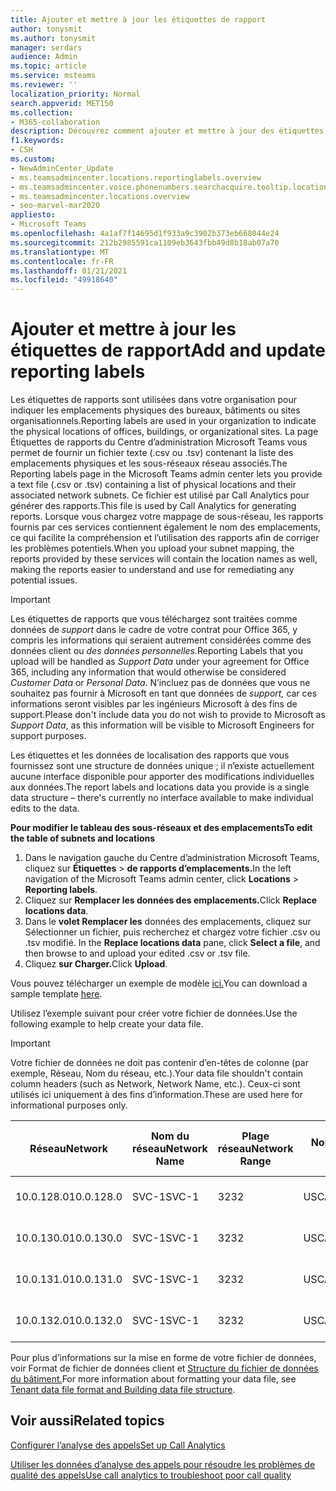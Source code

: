 ```yaml
---
title: Ajouter et mettre à jour les étiquettes de rapport
author: tonysmit
ms.author: tonysmit
manager: serdars
audience: Admin
ms.topic: article
ms.service: msteams
ms.reviewer: ''
localization_priority: Normal
search.appverid: MET150
ms.collection:
- M365-collaboration
description: Découvrez comment ajouter et mettre à jour des étiquettes de rapports en chargeant un fichier texte contenant la liste des emplacements physiques et des sous-réseaux associés.
f1.keywords:
- CSH
ms.custom:
- NewAdminCenter_Update
- ms.teamsadmincenter.locations.reportinglabels.overview
- ms.teamsadmincenter.voice.phonenumbers.searchacquire.tooltip.location
- ms.teamsadmincenter.locations.overview
- seo-marvel-mar2020
appliesto:
- Microsoft Teams
ms.openlocfilehash: 4a1af7f14695d1f933a9c3902b373eb668044e24
ms.sourcegitcommit: 212b2985591ca1109eb3643fbb49d8b18ab07a70
ms.translationtype: MT
ms.contentlocale: fr-FR
ms.lasthandoff: 01/21/2021
ms.locfileid: "49918640"
---
```

<a name="add-and-update-reporting-labels"></a><span data-ttu-id="e244b-103">Ajouter et mettre à jour les étiquettes de rapport</span><span class="sxs-lookup"><span data-stu-id="e244b-103">Add and update reporting labels</span></span>
============================

<span data-ttu-id="e244b-104">Les étiquettes de rapports sont utilisées dans votre organisation pour indiquer les emplacements physiques des bureaux, bâtiments ou sites organisationnels.</span><span class="sxs-lookup"><span data-stu-id="e244b-104">Reporting labels are used in your organization to indicate the physical locations of offices, buildings, or organizational sites.</span></span> <span data-ttu-id="e244b-105">La page Étiquettes de rapports du Centre d’administration Microsoft Teams vous permet de fournir un fichier texte (.csv ou .tsv) contenant la liste des emplacements physiques et les sous-réseaux réseau associés.</span><span class="sxs-lookup"><span data-stu-id="e244b-105">The Reporting labels page in the Microsoft Teams admin center lets you provide a text file (.csv or .tsv) containing a list of physical locations and their associated network subnets.</span></span> <span data-ttu-id="e244b-106">Ce fichier est utilisé par Call Analytics pour générer des rapports.</span><span class="sxs-lookup"><span data-stu-id="e244b-106">This file is used by Call Analytics for generating reports.</span></span> <span data-ttu-id="e244b-107">Lorsque vous chargez votre mappage de sous-réseau, les rapports fournis par ces services contiennent également le nom des emplacements, ce qui facilite la compréhension et l’utilisation des rapports afin de corriger les problèmes potentiels.</span><span class="sxs-lookup"><span data-stu-id="e244b-107">When you upload your subnet mapping, the reports provided by these services will contain the location names as well, making the reports easier to understand and use for remediating any potential issues.</span></span>

> [!IMPORTANT]
> <span data-ttu-id="e244b-108">Les étiquettes de rapports que vous téléchargez sont traitées comme données de *support* dans  le cadre de votre contrat pour Office 365, y compris les informations qui seraient autrement considérées comme des données client ou *des données personnelles.*</span><span class="sxs-lookup"><span data-stu-id="e244b-108">Reporting Labels that you upload will be handled as *Support Data* under your agreement for Office 365, including any information that would otherwise be considered *Customer Data* or *Personal Data*.</span></span> <span data-ttu-id="e244b-109">N’incluez pas de données que vous ne souhaitez pas fournir à Microsoft en tant que données de *support,* car ces informations seront visibles par les ingénieurs Microsoft à des fins de support.</span><span class="sxs-lookup"><span data-stu-id="e244b-109">Please don't include data you do not wish to provide to Microsoft as *Support Data*, as this information will be visible to Microsoft Engineers for support purposes.</span></span>

<span data-ttu-id="e244b-110">Les étiquettes et les données de localisation des rapports que vous fournissez sont une structure de données unique ; il n’existe actuellement aucune interface disponible pour apporter des modifications individuelles aux données.</span><span class="sxs-lookup"><span data-stu-id="e244b-110">The report labels and locations data you provide is a single data structure – there's currently no interface available to make individual edits to the data.</span></span>

<span data-ttu-id="e244b-111">**Pour modifier le tableau des sous-réseaux et des emplacements**</span><span class="sxs-lookup"><span data-stu-id="e244b-111">**To edit the table of subnets and locations**</span></span>

1. <span data-ttu-id="e244b-112">Dans le navigation gauche du Centre d’administration Microsoft Teams, cliquez sur **Étiquettes**  >  **de rapports d’emplacements.**</span><span class="sxs-lookup"><span data-stu-id="e244b-112">In the left navigation of the Microsoft Teams admin center, click **Locations** > **Reporting labels**.</span></span>
2. <span data-ttu-id="e244b-113">Cliquez sur **Remplacer les données des emplacements.**</span><span class="sxs-lookup"><span data-stu-id="e244b-113">Click **Replace locations data**.</span></span>
3. <span data-ttu-id="e244b-114">Dans le **volet Remplacer les** données des emplacements, cliquez sur Sélectionner un fichier, puis recherchez et chargez votre fichier .csv ou .tsv modifié. </span><span class="sxs-lookup"><span data-stu-id="e244b-114">In the **Replace locations data** pane, click **Select a file**, and then browse to and upload your edited .csv or .tsv file.</span></span>
4. <span data-ttu-id="e244b-115">Cliquez **sur Charger.**</span><span class="sxs-lookup"><span data-stu-id="e244b-115">Click **Upload**.</span></span>

<span data-ttu-id="e244b-116">Vous pouvez télécharger un exemple de modèle [ici.](https://github.com/MicrosoftDocs/OfficeDocs-SkypeForBusiness/blob/live/Teams/downloads/locations-template.zip?raw=true)</span><span class="sxs-lookup"><span data-stu-id="e244b-116">You can download a sample template [here](https://github.com/MicrosoftDocs/OfficeDocs-SkypeForBusiness/blob/live/Teams/downloads/locations-template.zip?raw=true).</span></span>

<span data-ttu-id="e244b-117">Utilisez l’exemple suivant pour créer votre fichier de données.</span><span class="sxs-lookup"><span data-stu-id="e244b-117">Use the following example to help create your data file.</span></span>

> [!IMPORTANT]
> <span data-ttu-id="e244b-118">Votre fichier de données ne doit pas contenir d’en-têtes de colonne (par exemple, Réseau, Nom du réseau, etc.).</span><span class="sxs-lookup"><span data-stu-id="e244b-118">Your data file shouldn't contain column headers (such as Network, Network Name, etc.).</span></span> <span data-ttu-id="e244b-119">Ceux-ci sont utilisés ici uniquement à des fins d’information.</span><span class="sxs-lookup"><span data-stu-id="e244b-119">These are used here for informational purposes only.</span></span> <br>

|<span data-ttu-id="e244b-120">Réseau</span><span class="sxs-lookup"><span data-stu-id="e244b-120">Network</span></span>|<span data-ttu-id="e244b-121">Nom du réseau</span><span class="sxs-lookup"><span data-stu-id="e244b-121">Network Name</span></span>|<span data-ttu-id="e244b-122">Plage réseau</span><span class="sxs-lookup"><span data-stu-id="e244b-122">Network Range</span></span>|<span data-ttu-id="e244b-123">Nom du bâtiment</span><span class="sxs-lookup"><span data-stu-id="e244b-123">Building Name</span></span>|<span data-ttu-id="e244b-124">Type de propriété</span><span class="sxs-lookup"><span data-stu-id="e244b-124">Ownership Type</span></span>|<span data-ttu-id="e244b-125">Type de bâtiment</span><span class="sxs-lookup"><span data-stu-id="e244b-125">Building Type</span></span>|<span data-ttu-id="e244b-126">Building Office Type</span><span class="sxs-lookup"><span data-stu-id="e244b-126">Building Office Type</span></span>|<span data-ttu-id="e244b-127">Ville</span><span class="sxs-lookup"><span data-stu-id="e244b-127">City</span></span>|<span data-ttu-id="e244b-128">Code postal</span><span class="sxs-lookup"><span data-stu-id="e244b-128">Zip Code</span></span>|<span data-ttu-id="e244b-129">Pays</span><span class="sxs-lookup"><span data-stu-id="e244b-129">Country</span></span>|<span data-ttu-id="e244b-130">État</span><span class="sxs-lookup"><span data-stu-id="e244b-130">State</span></span>|<span data-ttu-id="e244b-131">Région</span><span class="sxs-lookup"><span data-stu-id="e244b-131">Region</span></span>|<span data-ttu-id="e244b-132">Inside Corp</span><span class="sxs-lookup"><span data-stu-id="e244b-132">Inside Corp</span></span>|<span data-ttu-id="e244b-133">Express Route</span><span class="sxs-lookup"><span data-stu-id="e244b-133">Express Route</span></span>|
|-|-|-|-|-|-|-|-|-|-|-|-|-|-|
|<span data-ttu-id="e244b-134">10.0.128.0</span><span class="sxs-lookup"><span data-stu-id="e244b-134">10.0.128.0</span></span>    |<span data-ttu-id="e244b-135">SVC-1</span><span class="sxs-lookup"><span data-stu-id="e244b-135">SVC-1</span></span>|<span data-ttu-id="e244b-136">32</span><span class="sxs-lookup"><span data-stu-id="e244b-136">32</span></span>|<span data-ttu-id="e244b-137">USCAMTV001</span><span class="sxs-lookup"><span data-stu-id="e244b-137">USCAMTV001</span></span>|<span data-ttu-id="e244b-138">Contoso Leased RE&F</span><span class="sxs-lookup"><span data-stu-id="e244b-138">Contoso Leased RE&F</span></span>|<span data-ttu-id="e244b-139">Office</span><span class="sxs-lookup"><span data-stu-id="e244b-139">Office</span></span>|<span data-ttu-id="e244b-140">RE&F</span><span class="sxs-lookup"><span data-stu-id="e244b-140">RE&F</span></span>|<span data-ttu-id="e244b-141">Mountain View</span><span class="sxs-lookup"><span data-stu-id="e244b-141">Mountain View</span></span>|<span data-ttu-id="e244b-142">94043</span><span class="sxs-lookup"><span data-stu-id="e244b-142">94043</span></span>|<span data-ttu-id="e244b-143">États-Unis</span><span class="sxs-lookup"><span data-stu-id="e244b-143">US</span></span>|<span data-ttu-id="e244b-144">CA</span><span class="sxs-lookup"><span data-stu-id="e244b-144">CA</span></span>|<span data-ttu-id="e244b-145">États-Unis</span><span class="sxs-lookup"><span data-stu-id="e244b-145">US</span></span>|<span data-ttu-id="e244b-146">1</span><span class="sxs-lookup"><span data-stu-id="e244b-146">1</span></span>|<span data-ttu-id="e244b-147">1</span><span class="sxs-lookup"><span data-stu-id="e244b-147">1</span></span>|
|<span data-ttu-id="e244b-148">10.0.130.0</span><span class="sxs-lookup"><span data-stu-id="e244b-148">10.0.130.0</span></span>    |<span data-ttu-id="e244b-149">SVC-1</span><span class="sxs-lookup"><span data-stu-id="e244b-149">SVC-1</span></span>|<span data-ttu-id="e244b-150">32</span><span class="sxs-lookup"><span data-stu-id="e244b-150">32</span></span>|<span data-ttu-id="e244b-151">USCAMTV001</span><span class="sxs-lookup"><span data-stu-id="e244b-151">USCAMTV001</span></span>|<span data-ttu-id="e244b-152">Contoso Leased RE&F</span><span class="sxs-lookup"><span data-stu-id="e244b-152">Contoso Leased RE&F</span></span>|<span data-ttu-id="e244b-153">Office</span><span class="sxs-lookup"><span data-stu-id="e244b-153">Office</span></span>|<span data-ttu-id="e244b-154">RE&F</span><span class="sxs-lookup"><span data-stu-id="e244b-154">RE&F</span></span>|<span data-ttu-id="e244b-155">Mountain View</span><span class="sxs-lookup"><span data-stu-id="e244b-155">Mountain View</span></span>|<span data-ttu-id="e244b-156">94043</span><span class="sxs-lookup"><span data-stu-id="e244b-156">94043</span></span>|<span data-ttu-id="e244b-157">États-Unis</span><span class="sxs-lookup"><span data-stu-id="e244b-157">US</span></span>|<span data-ttu-id="e244b-158">CA</span><span class="sxs-lookup"><span data-stu-id="e244b-158">CA</span></span>|<span data-ttu-id="e244b-159">États-Unis</span><span class="sxs-lookup"><span data-stu-id="e244b-159">US</span></span>|<span data-ttu-id="e244b-160">1</span><span class="sxs-lookup"><span data-stu-id="e244b-160">1</span></span>|<span data-ttu-id="e244b-161">1</span><span class="sxs-lookup"><span data-stu-id="e244b-161">1</span></span>|
|<span data-ttu-id="e244b-162">10.0.131.0</span><span class="sxs-lookup"><span data-stu-id="e244b-162">10.0.131.0</span></span>    |<span data-ttu-id="e244b-163">SVC-1</span><span class="sxs-lookup"><span data-stu-id="e244b-163">SVC-1</span></span>|<span data-ttu-id="e244b-164">32</span><span class="sxs-lookup"><span data-stu-id="e244b-164">32</span></span>|<span data-ttu-id="e244b-165">USCAMTV001</span><span class="sxs-lookup"><span data-stu-id="e244b-165">USCAMTV001</span></span>|<span data-ttu-id="e244b-166">Contoso Leased RE&F</span><span class="sxs-lookup"><span data-stu-id="e244b-166">Contoso Leased RE&F</span></span>|<span data-ttu-id="e244b-167">Office</span><span class="sxs-lookup"><span data-stu-id="e244b-167">Office</span></span>|<span data-ttu-id="e244b-168">RE&F</span><span class="sxs-lookup"><span data-stu-id="e244b-168">RE&F</span></span>|<span data-ttu-id="e244b-169">Mountain View</span><span class="sxs-lookup"><span data-stu-id="e244b-169">Mountain View</span></span>|<span data-ttu-id="e244b-170">94043</span><span class="sxs-lookup"><span data-stu-id="e244b-170">94043</span></span>|<span data-ttu-id="e244b-171">États-Unis</span><span class="sxs-lookup"><span data-stu-id="e244b-171">US</span></span>|<span data-ttu-id="e244b-172">CA</span><span class="sxs-lookup"><span data-stu-id="e244b-172">CA</span></span>|<span data-ttu-id="e244b-173">États-Unis</span><span class="sxs-lookup"><span data-stu-id="e244b-173">US</span></span>|<span data-ttu-id="e244b-174">1</span><span class="sxs-lookup"><span data-stu-id="e244b-174">1</span></span>|<span data-ttu-id="e244b-175">1</span><span class="sxs-lookup"><span data-stu-id="e244b-175">1</span></span>|
|<span data-ttu-id="e244b-176">10.0.132.0</span><span class="sxs-lookup"><span data-stu-id="e244b-176">10.0.132.0</span></span>    |<span data-ttu-id="e244b-177">SVC-1</span><span class="sxs-lookup"><span data-stu-id="e244b-177">SVC-1</span></span>|<span data-ttu-id="e244b-178">32</span><span class="sxs-lookup"><span data-stu-id="e244b-178">32</span></span>|<span data-ttu-id="e244b-179">USCAMTV001</span><span class="sxs-lookup"><span data-stu-id="e244b-179">USCAMTV001</span></span>|<span data-ttu-id="e244b-180">Contoso Leased RE&F</span><span class="sxs-lookup"><span data-stu-id="e244b-180">Contoso Leased RE&F</span></span>|<span data-ttu-id="e244b-181">Office</span><span class="sxs-lookup"><span data-stu-id="e244b-181">Office</span></span>|<span data-ttu-id="e244b-182">RE&F</span><span class="sxs-lookup"><span data-stu-id="e244b-182">RE&F</span></span>|<span data-ttu-id="e244b-183">Mountain View</span><span class="sxs-lookup"><span data-stu-id="e244b-183">Mountain View</span></span>|<span data-ttu-id="e244b-184">94043</span><span class="sxs-lookup"><span data-stu-id="e244b-184">94043</span></span>|<span data-ttu-id="e244b-185">États-Unis</span><span class="sxs-lookup"><span data-stu-id="e244b-185">US</span></span>|<span data-ttu-id="e244b-186">CA</span><span class="sxs-lookup"><span data-stu-id="e244b-186">CA</span></span>|<span data-ttu-id="e244b-187">États-Unis</span><span class="sxs-lookup"><span data-stu-id="e244b-187">US</span></span>|<span data-ttu-id="e244b-188">1</span><span class="sxs-lookup"><span data-stu-id="e244b-188">1</span></span>|<span data-ttu-id="e244b-189">1</span><span class="sxs-lookup"><span data-stu-id="e244b-189">1</span></span>|

<span data-ttu-id="e244b-190">Pour plus d’informations sur la mise en forme de votre fichier de données, voir Format de fichier de données client et [Structure du fichier de données du bâtiment.](CQD-upload-tenant-building-data.md#upload-building-data-file)</span><span class="sxs-lookup"><span data-stu-id="e244b-190">For more information about formatting your data file, see [Tenant data file format and Building data file structure](CQD-upload-tenant-building-data.md#upload-building-data-file).</span></span>

## <a name="related-topics"></a><span data-ttu-id="e244b-191">Voir aussi</span><span class="sxs-lookup"><span data-stu-id="e244b-191">Related topics</span></span>

[<span data-ttu-id="e244b-192">Configurer l’analyse des appels</span><span class="sxs-lookup"><span data-stu-id="e244b-192">Set up Call Analytics</span></span>](set-up-call-analytics.md)

[<span data-ttu-id="e244b-193">Utiliser les données d’analyse des appels pour résoudre les problèmes de qualité des appels</span><span class="sxs-lookup"><span data-stu-id="e244b-193">Use call analytics to troubleshoot poor call quality</span></span>](use-call-analytics-to-troubleshoot-poor-call-quality.md)
